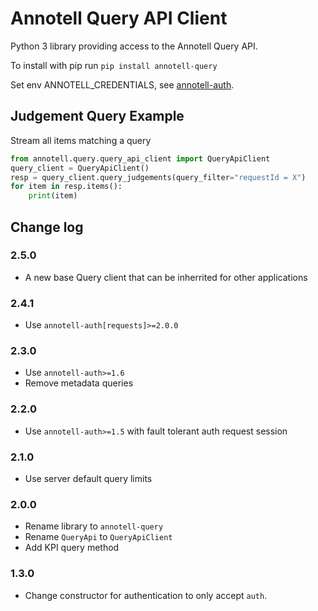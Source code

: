 # Annotell Query API Client

Python 3 library providing access to the Annotell Query API. 

To install with pip run `pip install annotell-query`

Set env ANNOTELL_CREDENTIALS, see [annotell-auth](https://github.com/annotell/annotell-python/tree/master/annotell-auth). 

## Judgement Query Example
Stream all items matching a query
```python
from annotell.query.query_api_client import QueryApiClient
query_client = QueryApiClient()
resp = query_client.query_judgements(query_filter="requestId = X")
for item in resp.items():
    print(item)
```

## Change log

### 2.5.0
- A new base Query client that can be inherrited for other applications 

### 2.4.1
- Use `annotell-auth[requests]>=2.0.0`

### 2.3.0
- Use `annotell-auth>=1.6`
- Remove metadata queries

### 2.2.0
- Use `annotell-auth>=1.5` with fault tolerant auth request session

### 2.1.0
- Use server default query limits 

### 2.0.0
- Rename library to `annotell-query`
- Rename `QueryApi` to `QueryApiClient`
- Add KPI query method

### 1.3.0
- Change constructor for authentication to only accept `auth`. 